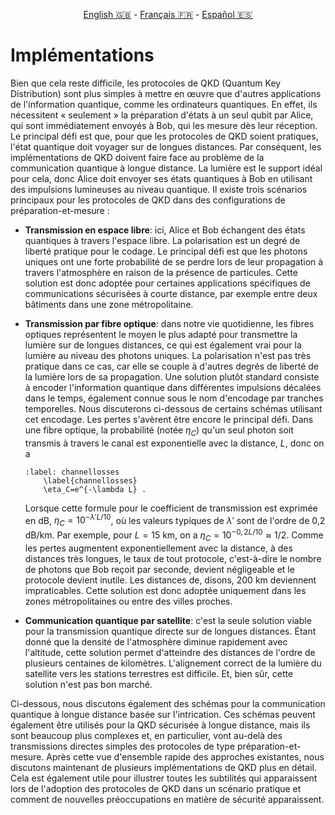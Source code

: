 <p style="text-align: center;">
    <a id="linken" href="../../../../en/content/index.html">English &#x1F1EC;&#x1F1E7;</a> - 
    <a id="linkfr" href="../../../../fr/content/index.html">Français &#x1F1EB;&#x1F1F7;</a> - 
    <a id="linkes" href="../../../../es/content/index.html">Español &#x1F1EA;&#x1F1F8;</a>
</p>
<script>
    currentPage = window.location.href;
    beforeLang = currentPage.slice(0, currentPage.indexOf("content") - 3);
    afterLang = currentPage.slice(currentPage.indexOf("content"));
    document.getElementById("linken").href = beforeLang + "en/" + afterLang;
    document.getElementById("linkfr").href = beforeLang + "fr/" + afterLang;
    document.getElementById("linkes").href = beforeLang + "es/" + afterLang;
</script>



# Implémentations

Bien que cela reste difficile, les protocoles de QKD (Quantum Key Distribution) sont plus simples à mettre en œuvre que d'autres applications de l'information quantique, comme les ordinateurs quantiques. En effet, ils nécessitent « seulement » la préparation d'états à un seul qubit par Alice, qui sont immédiatement envoyés à Bob, qui les mesure dès leur réception. Le principal défi est que, pour que les protocoles de QKD soient pratiques, l'état quantique doit voyager sur de longues distances. Par conséquent, les implémentations de QKD doivent faire face au problème de la communication quantique à longue distance. La lumière est le support idéal pour cela, donc Alice doit envoyer ses états quantiques à Bob en utilisant des impulsions lumineuses au niveau quantique. Il existe trois scénarios principaux pour les protocoles de QKD dans des configurations de préparation-et-mesure :

- **Transmission en espace libre**: ici, Alice et Bob échangent des états quantiques à travers l'espace libre. La polarisation est un degré de liberté pratique pour le codage. Le principal défi est que les photons uniques ont une forte probabilité de se perdre lors de leur propagation à travers l'atmosphère en raison de la présence de particules. Cette solution est donc adoptée pour certaines applications spécifiques de communications sécurisées à courte distance, par exemple entre deux bâtiments dans une zone métropolitaine.

- **Transmission par fibre optique**: dans notre vie quotidienne, les fibres optiques représentent le moyen le plus adapté pour transmettre la lumière sur de longues distances, ce qui est également vrai pour la lumière au niveau des photons uniques. La polarisation n'est pas très pratique dans ce cas, car elle se couple à d'autres degrés de liberté de la lumière lors de sa propagation. Une solution plutôt standard consiste à encoder l'information quantique dans différentes impulsions décalées dans le temps, également connue sous le nom d'encodage par tranches temporelles. Nous discuterons ci-dessous de certains schémas utilisant cet encodage. Les pertes s'avèrent être encore le principal défi. Dans une fibre optique, la probabilité (notée $\eta_C$) qu'un seul photon soit transmis à travers le canal est exponentielle avec la distance, $L$, donc on a

    ```{math}
    :label: channellosses
        \label{channellosses}
        \eta_C=e^{-\lambda L} .
    ```

    Lorsque cette formule pour le coefficient de transmission est exprimée en dB, $\eta_C = 10^{-\lambda'L/10}$, où les valeurs typiques de $\lambda'$ sont de l'ordre de 0,2 dB/km. Par exemple, pour $L = 15$ km, on a $\eta_C = 10^{-0,2L/10} \approx 1/2$. Comme les pertes augmentent exponentiellement avec la distance, à des distances très longues, le taux de tout protocole, c'est-à-dire le nombre de photons que Bob reçoit par seconde, devient négligeable et le protocole devient inutile. Les distances de, disons, 200 km deviennent impraticables. Cette solution est donc adoptée uniquement dans les zones métropolitaines ou entre des villes proches.

- **Communication quantique par satellite**: c'est la seule solution viable pour la transmission quantique directe sur de longues distances. Étant donné que la densité de l'atmosphère diminue rapidement avec l'altitude, cette solution permet d'atteindre des distances de l'ordre de plusieurs centaines de kilomètres. L'alignement correct de la lumière du satellite vers les stations terrestres est difficile. Et, bien sûr, cette solution n'est pas bon marché.

Ci-dessous, nous discutons également des schémas pour la communication quantique à longue distance basée sur l'intrication. Ces schémas peuvent également être utilisés pour la QKD sécurisée à longue distance, mais ils sont beaucoup plus complexes et, en particulier, vont au-delà des transmissions directes simples des protocoles de type préparation-et-mesure. Après cette vue d'ensemble rapide des approches existantes, nous discutons maintenant de plusieurs implémentations de QKD plus en détail. Cela est également utile pour illustrer toutes les subtilités qui apparaissent lors de l'adoption des protocoles de QKD dans un scénario pratique et comment de nouvelles préoccupations en matière de sécurité apparaissent.









